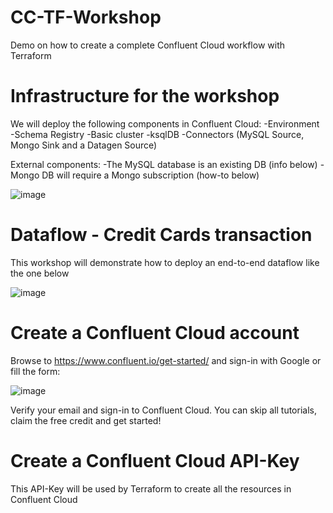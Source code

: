 # CC-TF-Workshop
Demo on how to create a complete Confluent Cloud workflow with Terraform



# Infrastructure for the workshop
We will deploy the following components in Confluent Cloud:
-Environment
-Schema Registry
-Basic cluster
-ksqlDB
-Connectors (MySQL Source, Mongo Sink and a Datagen Source)

External components:
-The MySQL database is an existing DB (info below)
-Mongo DB will require a Mongo subscription (how-to below)

![image](https://github.com/dvin100/CC-TF-Demo/assets/22193622/74eb3a46-4a9b-4fd7-939e-45bdfc4af494)



# Dataflow - Credit Cards transaction
This workshop will demonstrate how to deploy an end-to-end dataflow like the one below

![image](https://github.com/dvin100/CC-TF-Demo/assets/22193622/5dc8f444-bf78-462a-9a07-fcd9b59d616a)



# Create a Confluent Cloud account
Browse to https://www.confluent.io/get-started/ and sign-in with Google or fill the form:

![image](https://github.com/dvin100/CC-TF-Demo/assets/22193622/d544b6f1-ad62-47c0-9df1-332ca845164e)

Verify your email and sign-in to Confluent Cloud. You can skip all tutorials, claim the free credit and get started!



# Create a Confluent Cloud API-Key
This API-Key will be used by Terraform to create all the resources in Confluent Cloud
